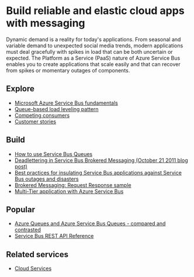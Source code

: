 <properties 
	pageTitle="Build Reliable and Elastic Cloud Apps with Messaging | Windows Azure" 
	description="Learn how to build reliable and elastic cloud applications with messaging in Microsoft Azure." 
	services="service-bus" 
	authors="sethmanheim" 
	manager="timlt" 
	editor="" 
	documentationCenter=""/>

<tags 
	ms.service="service-bus" 
	ms.date="10/06/2015" 
	wacn.date=""/>

# Build reliable and elastic cloud apps with messaging 
 
Dynamic demand is a reality for today's applications. From seasonal and variable demand to unexpected social media trends, modern applications must deal gracefully with spikes in load that can be both uncertain or expected. The Platform as a Service (PaaS) nature of Azure Service Bus enables you to create applications that scale easily and that can recover from spikes or momentary outages of components.  
 
## Explore

- [Microsoft Azure Service Bus fundamentals](/documentation/articles/service-bus-fundamentals-hybrid-solutions)
- [Queue-based load leveling pattern](http://msdn.microsoft.com/zh-cn/library/dn589783.aspx)
- [Competing consumers](http://msdn.microsoft.com/zh-cn/library/dn568101.aspx)
- [Customer stories](https://customers.microsoft.com/Pages/Home.aspx)
 
## Build
- [How to use Service Bus Queues](/zh-cn/documentation/articles/service-bus-dotnet-how-to-use-queues/) 
- [Deadlettering in Service Bus Brokered Messaging (October 21 2011 blog post)](http://geekswithblogs.net/asmith/articles/147398.aspx) 
- [Best practices for insulating Service Bus applications against Service Bus outages and disasters](/documentation/articles/service-bus-outages-disasters)
- [Brokered Messaging: Request Response sample](https://code.msdn.microsoft.com/Brokered-Messaging-Request-0ce8fcaf) 
- [Multi-Tier application with Azure Service Bus](/documentation/articles/service-bus-dotnet-multi-tier-app-using-service-bus-queues)
 
## Popular
- [Azure Queues and Azure Service Bus Queues - compared and contrasted](/documentation/articles/service-bus-azure-and-service-bus-queues-compared-contrasted)
- [Service Bus REST API Reference](http://msdn.microsoft.com/zh-cn/library/azure/hh780717.aspx)

## Related services
- [Cloud Services](/services/cloud-services/) 
